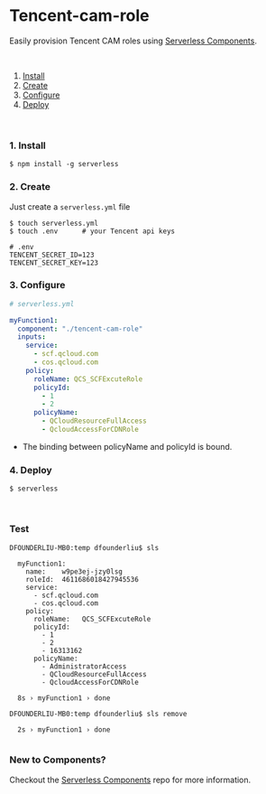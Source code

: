 # Tencent-cam-role

Easily provision Tencent CAM roles using [Serverless Components](https://github.com/serverless/components).

&nbsp;

1. [Install](#1-install)
2. [Create](#2-create)
3. [Configure](#3-configure)
4. [Deploy](#4-deploy)

&nbsp;


### 1. Install

```shell
$ npm install -g serverless
```

### 2. Create

Just create a `serverless.yml` file

```shell
$ touch serverless.yml
$ touch .env      # your Tencent api keys
```

```
# .env
TENCENT_SECRET_ID=123
TENCENT_SECRET_KEY=123
```

### 3. Configure

```yml
# serverless.yml

myFunction1:
  component: "./tencent-cam-role"
  inputs:
    service:
      - scf.qcloud.com
      - cos.qcloud.com
    policy:
      roleName: QCS_SCFExcuteRole
      policyId:
        - 1
        - 2
      policyName:
        - QCloudResourceFullAccess
        - QcloudAccessForCDNRole
 ```
 
 * The binding between policyName and policyId is bound.

### 4. Deploy

```shell
$ serverless
```

&nbsp;

### Test
```text
DFOUNDERLIU-MB0:temp dfounderliu$ sls

  myFunction1: 
    name:    w9pe3ej-jzy0lsg
    roleId:  4611686018427945536
    service: 
      - scf.qcloud.com
      - cos.qcloud.com
    policy: 
      roleName:   QCS_SCFExcuteRole
      policyId: 
        - 1
        - 2
        - 16313162
      policyName: 
        - AdministratorAccess
        - QCloudResourceFullAccess
        - QcloudAccessForCDNRole

  8s › myFunction1 › done

DFOUNDERLIU-MB0:temp dfounderliu$ sls remove

  2s › myFunction1 › done


```

### New to Components?

Checkout the [Serverless Components](https://github.com/serverless/components) repo for more information.
